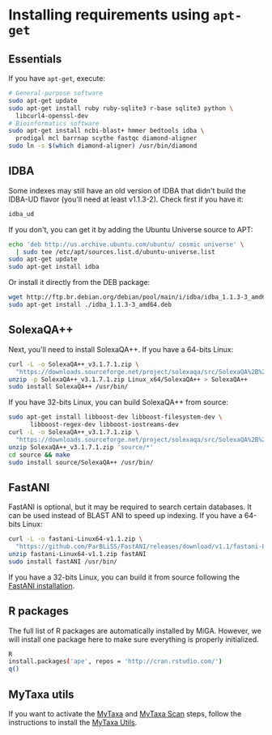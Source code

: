 # Installing requirements using `apt-get`

## Essentials

If you have `apt-get`, execute:

```bash
# General-purpose software
sudo apt-get update
sudo apt-get install ruby ruby-sqlite3 r-base sqlite3 python \
  libcurl4-openssl-dev
# Bioinformatics software
sudo apt-get install ncbi-blast+ hmmer bedtools idba \
  prodigal mcl barrnap scythe fastqc diamond-aligner
sudo ln -s $(which diamond-aligner) /usr/bin/diamond
```

## IDBA

Some indexes may still have an old version of IDBA that didn't build the
IDBA-UD flavor (you'll need at least v1.1.3-2).
Check first if you have it:

```bash
idba_ud
```

If you don't, you can get it by adding the Ubuntu Universe source to APT:
```bash
echo 'deb http://us.archive.ubuntu.com/ubuntu/ cosmic universe' \
  | sudo tee /etc/apt/sources.list.d/ubuntu-universe.list
sudo apt-get update
sudo apt-get install idba
```

Or install it directly from the DEB package:

```bash
wget http://ftp.br.debian.org/debian/pool/main/i/idba/idba_1.1.3-3_amd64.deb
sudo apt-get install ./idba_1.1.3-3_amd64.deb
```

## SolexaQA++

Next, you'll need to install SolexaQA++. If you have a 64-bits Linux:

```bash
curl -L -o SolexaQA++_v3.1.7.1.zip \
  "https://downloads.sourceforge.net/project/solexaqa/src/SolexaQA%2B%2B_v3.1.7.1.zip"
unzip -p SolexaQA++_v3.1.7.1.zip Linux_x64/SolexaQA++ > SolexaQA++
sudo install SolexaQA++ /usr/bin/
```

If you have 32-bits Linux, you can build SolexaQA++ from source:

```bash
sudo apt-get install libboost-dev libboost-filesystem-dev \
      libboost-regex-dev libboost-iostreams-dev
curl -L -o SolexaQA++_v3.1.7.1.zip \
  "https://downloads.sourceforge.net/project/solexaqa/src/SolexaQA%2B%2B_v3.1.7.1.zip"
unzip SolexaQA++_v3.1.7.1.zip 'source/*'
cd source && make
sudo install source/SolexaQA++ /usr/bin/
```

## FastANI

FastANI is optional, but it may be required to search certain databases.
It can be used instead of BLAST ANI to speed up indexing.
If you have a 64-bits Linux:

```bash
curl -L -o fastani-Linux64-v1.1.zip \
  "https://github.com/ParBLiSS/FastANI/releases/download/v1.1/fastani-Linux64-v1.1.zip"
unzip fastani-Linux64-v1.1.zip fastANI
sudo install fastANI /usr/bin/
```

If you have a 32-bits Linux, you can build it from source following the
[FastANI installation](https://github.com/ParBLiSS/FastANI/blob/master/INSTALL.txt).

## R packages

The full list of R packages are automatically installed by MiGA. However, we
will install one package here to make sure everything is properly initialized.

```bash
R
install.packages('ape', repos = 'http://cran.rstudio.com/')
q()
```

## MyTaxa utils

If you want to activate the [MyTaxa](../part5/workflow.md#mytaxa) and
[MyTaxa Scan](../part5/workflow.md#mytaxa-scan) steps, follow the instructions
to install the [MyTaxa Utils](mytaxa.md).


